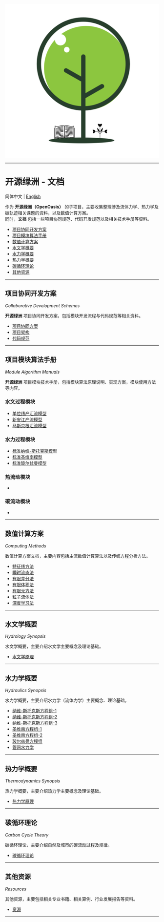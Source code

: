 <p align="center">

  <a href="https://github.com/OurForce2020/OpenOasis-Docs">
  <img src="Resources/Logo/logo.svg" alt="OpenOasis-Docs">  
  </a>

</p>

---------------------------------------------------------------------------------

# 开源绿洲 - 文档

简体中文 | [English](README_EN.md)

作为 **开源绿洲（OpenOasis）** 的子项目，主要收集整理涉及流体力学、热力学及碳轨迹相关课题的资料，以及数值计算方案。  
同时，**文档** 包括一些项目协同规范、代码开发规范以及相关技术手册等资料。

+ [项目协同开发方案](#项目协同开发方案)
+ [项目模块算法手册](#项目模块算法手册)
+ [数值计算方案](#数值计算方案)
+ [水文学概要](#水文学概要)
+ [水力学概要](#水力学概要)
+ [热力学概要](#热力学概要)
+ [碳循环理论](#碳循环理论)
+ [其他资源](#其他资源)

---------------------------------------------------------------------------------

## 项目协同开发方案

*Collaborative Development Schemes* 

**开源绿洲** 项目协同开发方案，包括模块开发流程与代码规范等相关资料。

+ [项目协同方案](OpenOasisTutorial/ModuleDevelopeProcess.md)
+ [项目架构](OpenOasisTutorial/OpenOasisFramework.md)
+ [代码规范](OpenOasisTutorial/CodeGuideLines.md)

---------------------------------------------------------------------------------

## 项目模块算法手册

*Module Algorithm Manuals*

**开源绿洲** 项目模块技术手册，包括模块算法原理说明、实现方案，模块使用方法等内容。

### 水文过程模块

+ [单位线产汇流模型](FluidFlow/Hydrology/modules/api.md)
+ [新安江产流模型](FluidFlow/Hydrology/modules/xaj.md)
+ [马斯京根汇流模型](FluidFlow/Hydrology/modules/msk.md)

### 水力过程模块

+ [标准纳维-斯托克斯模型](FluidFlow/Hydraulics/modules/StandardNavierStokesModel.md)
+ [标准圣维南模型](FluidFlow/Hydraulics/modules/StandardSaintVenantModel.md)
+ [标准玻尔兹曼模型](FluidFlow/Hydraulics/modules/StandardBoltzmannModel.md)

### 热流动模块

+ []()

### 碳流动模块

+ []()

---------------------------------------------------------------------------------

## 数值计算方案

*Computing Methods*

数值计算方案文档，主要内容包括主流数值计算算法以及传统方程分析方法。

+ [特征线方法](NumericalComputationMethods/CharacteristicsMethod.md)
+ [瞬时流态法](NumericalComputationMethods/SpecifiedTimeIntervalMethod.md)
+ [有限差分法](NumericalComputationMethods/FiniteDifferenceMethod.md)
+ [有限体积法](NumericalComputationMethods/FiniteVolumeMethod.md)
+ [有限元方法](NumericalComputationMethods/FiniteElementMethod.md)
+ [粒子流体法](NumericalComputationMethods/PatricleHydrodynamicsMethod.md)
+ [深度学习法](NumericalComputationMethods/DeepLearning.md)

---------------------------------------------------------------------------------

## 水文学概要

*Hydrology Synopsis*

水文学概要，主要介绍水文学主要概念及理论基础。

+ [水文学原理](FluidFlow/Hydrology/HydrologicPrinciple.md)

---------------------------------------------------------------------------------

## 水力学概要

*Hydraulics Synopsis*

水力学概要，主要介绍水力学（流体力学）主要概念、理论基础。

+ [纳维-斯托克斯方程组-1](FluidFlow/Hydraulics/NavierStokesEquations.md)
+ [纳维-斯托克斯方程组-2](FluidFlow/Hydraulics/NavierStokesEquations-2.md)
+ [纳维-斯托克斯方程组-3](FluidFlow/Hydraulics/NavierStokesEquations-3.md)
+ [圣维南方程组-1](FluidFlow/Hydraulics/SaintVenantEquations.md)
+ [圣维南方程组-2](FluidFlow/Hydraulics/SaintVenantEquations-2.md)
+ [玻尔兹曼方程组](FluidFlow/Hydraulics/BoltzmannEquations.md)
+ [管网水力学](FluidFlow/Hydraulics/PipeNetwork.md)

---------------------------------------------------------------------------------

## 热力学概要

*Thermodynamics Synopsis*

热力学概要，主要介绍热力学主要概念及理论基础。

+ [热力学原理](HeatFlow/ThermodynamicsPrinciple.md)

---------------------------------------------------------------------------------

## 碳循环理论

*Carbon Cycle Theory*

碳循环理论，主要介绍自然及城市的碳流动过程及规律。

+ [碳循环理论](CarbonFlow/CarbonCycleTheory.md)

---------------------------------------------------------------------------------

## 其他资源

*Resources*

其他资源，主要包括相关专业书籍、相关算例、行业发展报告等资料。

+ [资源](Resources/ReadMe.md)

---------------------------------------------------------------------------------